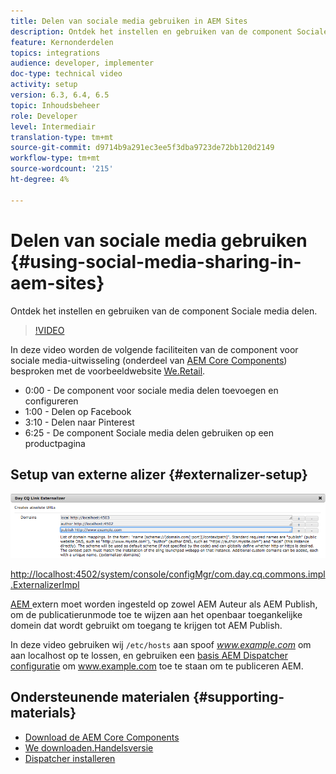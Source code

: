 ```yaml
---
title: Delen van sociale media gebruiken in AEM Sites
description: Ontdek het instellen en gebruiken van de component Sociale media delen.
feature: Kernonderdelen
topics: integrations
audience: developer, implementer
doc-type: technical video
activity: setup
version: 6.3, 6.4, 6.5
topic: Inhoudsbeheer
role: Developer
level: Intermediair
translation-type: tm+mt
source-git-commit: d9714b9a291ec3ee5f3dba9723de72bb120d2149
workflow-type: tm+mt
source-wordcount: '215'
ht-degree: 4%

---
```



# Delen van sociale media gebruiken {#using-social-media-sharing-in-aem-sites}

Ontdek het instellen en gebruiken van de component Sociale media delen.

>[!VIDEO](https://video.tv.adobe.com/v/18897/?quality=9&learn=on)

In deze video worden de volgende faciliteiten van de component voor sociale media-uitwisseling (onderdeel van [AEM Core Components](https://docs.adobe.com/content/help/en/experience-manager-core-components/using/introduction.html)) besproken met de voorbeeldwebsite [We.Retail](https://github.com/Adobe-Marketing-Cloud/aem-sample-we-retail#weretail).

* 0:00 - De component voor sociale media delen toevoegen en configureren
* 1:00 - Delen op Facebook
* 3:10 - Delen naar Pinterest
* 6:25 - De component Sociale media delen gebruiken op een productpagina

## Setup van externe alizer {#externalizer-setup}

![Day CQ Link ExternalAlizer](assets/externalizer.png)

[http://localhost:4502/system/console/configMgr/com.day.cq.commons.impl.ExternalizerImpl](http://localhost:4502/system/console/configMgr/com.day.cq.commons.impl.ExternalizerImpl)

[AEM ](https://helpx.adobe.com/experience-manager/6-5/sites/developing/using/externalizer.html) extern moet worden ingesteld op zowel AEM Auteur als AEM Publish, om de publicatierunmode toe te wijzen aan het openbaar toegankelijke domein dat wordt gebruikt om toegang te krijgen tot AEM Publish.

In deze video gebruiken wij `/etc/hosts` aan spoof *www.example.com* om aan localhost op te lossen, en gebruiken een [basis AEM Dispatcher configuratie](https://docs.adobe.com/content/help/en/experience-manager-dispatcher/using/getting-started/dispatcher-install.html) om www.example.com toe te staan om te publiceren AEM.

## Ondersteunende materialen {#supporting-materials}

* [Download de AEM Core Components](https://github.com/adobe/aem-core-wcm-components/releases)
* [We downloaden.Handelsversie](https://github.com/Adobe-Marketing-Cloud/aem-sample-we-retail/releases)
* [Dispatcher installeren](https://docs.adobe.com/content/help/en/experience-manager-dispatcher/using/getting-started/dispatcher-install.html)
